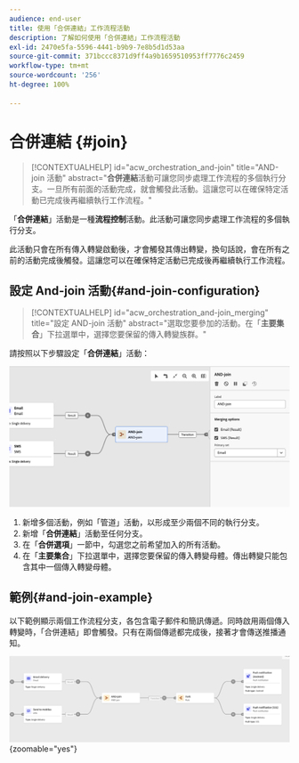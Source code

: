 ```yaml
---
audience: end-user
title: 使用「合併連結」工作流程活動
description: 了解如何使用「合併連結」工作流程活動
exl-id: 2470e5fa-5596-4441-b9b9-7e8b5d1d53aa
source-git-commit: 371bccc8371d9ff4a9b1659510953ff7776c2459
workflow-type: tm+mt
source-wordcount: '256'
ht-degree: 100%

---
```


# 合併連結 {#join}


>[!CONTEXTUALHELP]
>id="acw_orchestration_and-join"
>title="AND-join 活動"
>abstract="**合併連結**&#x200B;活動可讓您同步處理工作流程的多個執行分支。一旦所有前面的活動完成，就會觸發此活動。這讓您可以在確保特定活動已完成後再繼續執行工作流程。"

「**合併連結**」活動是一種&#x200B;**流程控制**&#x200B;活動。此活動可讓您同步處理工作流程的多個執行分支。

此活動只會在所有傳入轉變啟動後，才會觸發其傳出轉變，換句話說，會在所有之前的活動完成後觸發。這讓您可以在確保特定活動已完成後再繼續執行工作流程。

## 設定 And-join 活動{#and-join-configuration}

>[!CONTEXTUALHELP]
>id="acw_orchestration_and-join_merging"
>title="設定 AND-join 活動"
>abstract="選取您要參加的活動。在「**主要集合**」下拉選單中，選擇您要保留的傳入轉變族群。"

請按照以下步驟設定「**合併連結**」活動：

![](../assets/workflow-andjoin.png)

1. 新增多個活動，例如「管道」活動，以形成至少兩個不同的執行分支。
1. 新增「**合併連結**」活動至任何分支。
1. 在「**合併選項**」一節中，勾選您之前希望加入的所有活動。
1. 在「**主要集合**」下拉選單中，選擇您要保留的傳入轉變母體。傳出轉變只能包含其中一個傳入轉變母體。

## 範例{#and-join-example}

以下範例顯示兩個工作流程分支，各包含電子郵件和簡訊傳遞。同時啟用兩個傳入轉變時，「合併連結」即會觸發。只有在兩個傳遞都完成後，接著才會傳送推播通知。

![](../assets/workflow-andjoin-example.png){zoomable="yes"}
